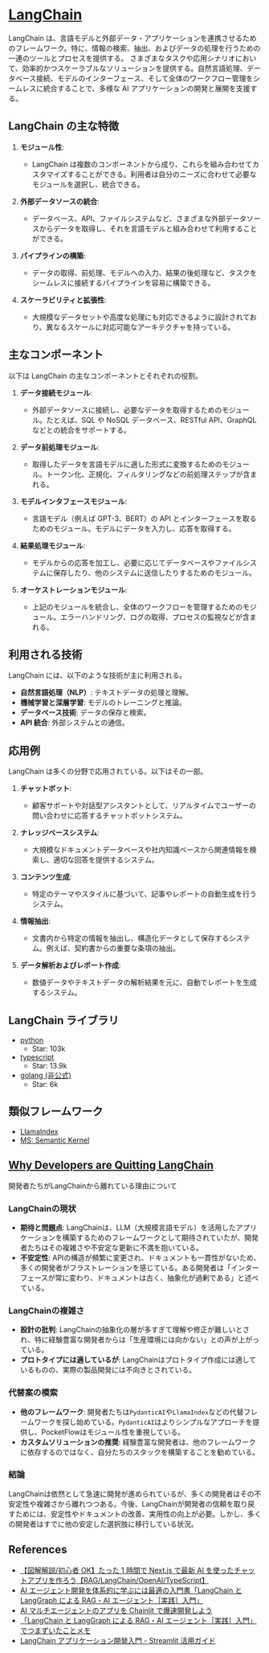 # [LangChain](https://www.langchain.com/)

LangChain は、言語モデルと外部データ・アプリケーションを連携させるためのフレームワーク。特に、情報の検索、抽出、およびデータの処理を行うための一連のツールとプロセスを提供する。
さまざまなタスクや応用シナリオにおいて、効率的かつスケーラブルなソリューションを提供する。自然言語処理、データベース接続、モデルのインターフェース、そして全体のワークフロー管理をシームレスに統合することで、多様な AI アプリケーションの開発と展開を支援する。

## LangChain の主な特徴

1. **モジュール性**:

   - LangChain は複数のコンポーネントから成り、これらを組み合わせてカスタマイズすることができる。利用者は自分のニーズに合わせて必要なモジュールを選択し、統合できる。

2. **外部データソースの統合**:

   - データベース、API、ファイルシステムなど、さまざまな外部データソースからデータを取得し、それを言語モデルと組み合わせて利用することができる。

3. **パイプラインの構築**:

   - データの取得、前処理、モデルへの入力、結果の後処理など、タスクをシームレスに接続するパイプラインを容易に構築できる。

4. **スケーラビリティと拡張性**:
   - 大規模なデータセットや高度な処理にも対応できるように設計されており、異なるスケールに対応可能なアーキテクチャを持っている。

## 主なコンポーネント

以下は LangChain の主なコンポーネントとそれぞれの役割。

1. **データ接続モジュール**:

   - 外部データソースに接続し、必要なデータを取得するためのモジュール。たとえば、SQL や NoSQL データベース、RESTful API、GraphQL などとの統合をサポートする。

2. **データ前処理モジュール**:

   - 取得したデータを言語モデルに適した形式に変換するためのモジュール。トークン化、正規化、フィルタリングなどの前処理ステップが含まれる。

3. **モデルインタフェースモジュール**:

   - 言語モデル（例えば GPT-3、BERT）の API とインターフェースを取るためのモジュール。モデルにデータを入力し、応答を取得する。

4. **結果処理モジュール**:

   - モデルからの応答を加工し、必要に応じてデータベースやファイルシステムに保存したり、他のシステムに送信したりするためのモジュール。

5. **オーケストレーションモジュール**:
   - 上記のモジュールを統合し、全体のワークフローを管理するためのモジュール。エラーハンドリング、ログの取得、プロセスの監視などが含まれる。

## 利用される技術

LangChain には、以下のような技術が主に利用される。

- **自然言語処理（NLP）**: テキストデータの処理と理解。
- **機械学習と深層学習**: モデルのトレーニングと推論。
- **データベース技術**: データの保存と検索。
- **API 統合**: 外部システムとの通信。

## 応用例

LangChain は多くの分野で応用されている。以下はその一部。

1. **チャットボット**:

   - 顧客サポートや対話型アシスタントとして、リアルタイムでユーザーの問い合わせに応答するチャットボットシステム。

2. **ナレッジベースシステム**:

   - 大規模なドキュメントデータベースや社内知識ベースから関連情報を検索し、適切な回答を提供するシステム。

3. **コンテンツ生成**:

   - 特定のテーマやスタイルに基づいて、記事やレポートの自動生成を行うシステム。

4. **情報抽出**:

   - 文書内から特定の情報を抽出し、構造化データとして保存するシステム。例えば、契約書からの重要な条項の抽出。

5. **データ解析およびレポート作成**:
   - 数値データやテキストデータの解析結果を元に、自動でレポートを生成するシステム。

## LangChain ライブラリ

- [python](https://github.com/langchain-ai/langchain)
  - Star: 103k
- [typescript](https://github.com/langchain-ai/langchainjs)
  - Star: 13.9k
- [golang (非公式)](https://github.com/tmc/langchaingo)
  - Star: 6k

## 類似フレームワーク

- [LlamaIndex](https://www.llamaindex.ai/)
- [MS: Semantic Kernel](https://learn.microsoft.com/en-us/semantic-kernel/overview/)

## [Why Developers are Quitting LangChain](https://analyticsindiamag.com/ai-features/why-developers-are-quitting-langchain/)

開発者たちがLangChainから離れている理由について

### LangChainの現状

- **期待と問題点**: LangChainは、LLM（大規模言語モデル）を活用したアプリケーションを構築するためのフレームワークとして期待されていたが、開発者たちはその複雑さや不安定な更新に不満を抱いている。
- **不安定性**: APIの構造が頻繁に変更され、ドキュメントも一貫性がないため、多くの開発者がフラストレーションを感じている。ある開発者は「インターフェースが常に変わり、ドキュメントは古く、抽象化が過剰である」と述べている。

### LangChainの複雑さ

- **設計の批判**: LangChainの抽象化の層が多すぎて理解や修正が難しいとされ、特に経験豊富な開発者からは「生産環境には向かない」との声が上がっている。
- **プロトタイプには適しているが**: LangChainはプロトタイプ作成には適しているものの、実際の製品開発には不向きとされている。

### 代替案の模索

- **他のフレームワーク**: 開発者たちは`PydanticAI`や`LlamaIndex`などの代替フレームワークを探し始めている。`PydanticAI`はよりシンプルなアプローチを提供し、PocketFlowはモジュール性を重視している。
- **カスタムソリューションの推奨**: 経験豊富な開発者は、他のフレームワークに依存するのではなく、自分たちのスタックを構築することを勧めている。

### 結論

LangChainは依然として急速に開発が進められているが、多くの開発者はその不安定性や複雑さから離れつつある。今後、LangChainが開発者の信頼を取り戻すためには、安定性やドキュメントの改善、実用性の向上が必要。しかし、多くの開発者はすでに他の安定した選択肢に移行している状況。

## References

- [【図解解説/初心者 OK】たった 1 時間で Next.js で最新 AI を使ったチャットアプリを作ろう【RAG/LangChain/OpenAI/TypeScript】](https://qiita.com/Sicut_study/items/d133120dd32d2d6a248c)
- [AI エージェント開発を体系的に学ぶには最適の入門書「LangChain と LangGraph による RAG・AI エージェント［実践］入門」](https://dev.classmethod.jp/articles/review-langchain-langgraph-ai-agent/)
- [AI マルチエージェントのアプリを Chainlit で爆速開発しよう](https://qiita.com/asuka0708japan/items/cdc9169cd06e03c14ada)
- [「LangChain と LangGraph による RAG・AI エージェント［実践］入門」でつまずいたことメモ](https://qiita.com/segavvy/items/b31efa98a2d4c20e9ec8)
- [LangChain アプリケーション開発入門 - Streamlit 活用ガイド](https://zenn.dev/cloud_ace/articles/langchain-beginner-streamlit)
